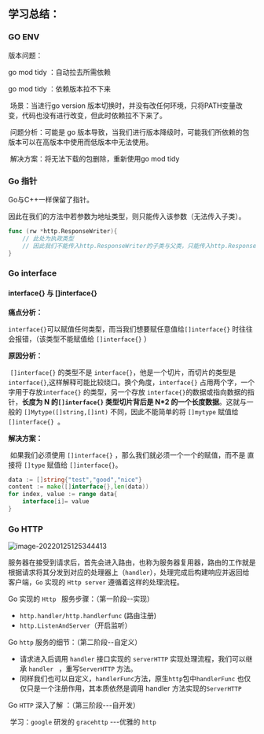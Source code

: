 ## 学习总结：

### GO ENV

版本问题：

go mod tidy ：自动拉去所需依赖

go mod tidy ：依赖版本拉不下来

​	场景：当进行go version 版本切换时，并没有改任何环境，只将PATH变量改变，代码也没有进行改变，但此时依赖拉不下来了。

​	 问题分析：可能是 go 版本导致，当我们进行版本降级时，可能我们所依赖的包版本可以在高版本中使用而低版本中无法使用。

​	解决方案：将无法下载的包删除，重新使用go mod tidy



### Go 指针

Go与C++一样保留了指针。

因此在我们的方法中若参数为地址类型，则只能传入该参数（无法传入子类）。

```go
func (rw *http.ResponseWriter){
    // 此处为执政类型
    // 因此我们不能传入http.ResponseWriter的子类与父类，只能传入http.ResponseWriter
}
```

### Go interface 

#### interface{} 与 []interface{}

**痛点分析：**

​	`interface{}`可以赋值任何类型，而当我们想要赋任意值给`[]interface{}` 时往往会报错，（该类型不能赋值给 `[]interface{}` ）

**原因分析：**

​	`[]interface{}` 的类型不是 `interface{}`，他是一个切片，而切片的类型是 `interface{}`,这样解释可能比较绕口。换个角度，`interface{}` 占用两个字，一个字用于存放`interface{}` 的类型，另一个存放 `interface{}`的数据或指向数据的指针，**长度为 N 的`[]interface{}` 类型切片背后是 N*2 的一个长度数据**。这就与一般的 `[]Mytype([]string,[]int)` 不同，因此不能简单的将 `[]mytype` 赋值给 `[]interface{} `。

**解决方案：** 

​	如果我们必须使用 `[]interface{}` ，那么我们就必须一个一个的赋值，而不是 直接将 `[]type` 赋值给 `[]interface{}`。

```go
data := []string{"test","good","nice"}
content := make([]interface{},len(data))
for index, value := range data{
    interface[i]= value
}
```



###  Go HTTP

![image-20220125125344413](C:\Users\admin\Desktop\工作汇报\工作日志记录\学习总结.access\http处理流程.png)

服务器在接受到请求后，首先会进入路由，也称为服务器复用器，路由的工作就是根据请求将其分发到对应的处理器上（`handler`），处理完成后构建响应并返回给客户端，`Go` 实现的 `Http server` 遵循着这样的处理流程。

Go 实现的 `Http ` 服务步骤：（第一阶段--实现）

- `http.handler/http.handlerfunc`   (路由注册)
- `http.ListenAndServer`（开启监听）

Go `http` 服务的细节：（第二阶段--自定义）

- 请求进入后调用 `handler` 接口实现的 `serverHTTP` 实现处理流程，我们可以继承 `handler ` ，重写`ServerHTTP` 方法。
- 同样我们也可以自定义，`handlerFunc`方法，原生`http`包中`handlerFunc` 也仅仅只是一个注册作用，其本质依然是调用 handler 方法实现的`ServerHTTP`

Go `HTTP` 深入了解 ：（第三阶段---自开发）

​	学习：`google` 研发的 `gracehttp` ---优雅的 `http`